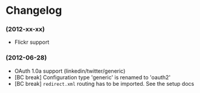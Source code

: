 Changelog
=========

### (2012-xx-xx)

* Flickr support

### (2012-06-28)

* OAuth 1.0a support (linkedin/twitter/generic)
* [BC break] Configuration type 'generic' is renamed to 'oauth2'
* [BC break] `redirect.xml` routing has to be imported. See the setup docs
